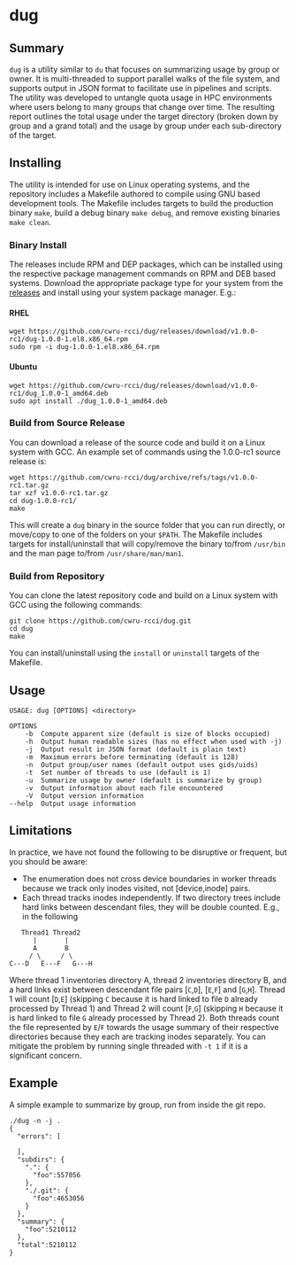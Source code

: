 # dug

## Summary
`dug` is a utility similar to `du` that focuses on summarizing usage by group or owner. It is multi-threaded to support parallel walks of the file system, and supports output in JSON format to facilitate use in pipelines and scripts. The utility was developed to untangle quota usage in HPC environments where users belong to many groups that change over time. The resulting report outlines the total usage under the target directory (broken down by group and a grand total) and the usage by group under each sub-directory of the target.

## Installing
The utility is intended for use on Linux operating systems, and the repository includes a Makefile authored to compile using GNU based development tools.
The Makefile includes targets to build the production binary `make`, build a debug binary `make debug`, and remove existing binaries `make clean`.

### Binary Install
The releases include RPM and DEP packages, which can be installed using the respective package management commands on RPM and DEB based systems.
Download the appropriate package type for your system from the [releases](https://github.com/cwru-rcci/dug/releases) and install using your system package manager. E.g.:

#### RHEL
```
wget https://github.com/cwru-rcci/dug/releases/download/v1.0.0-rc1/dug-1.0.0-1.el8.x86_64.rpm
sudo rpm -i dug-1.0.0-1.el8.x86_64.rpm
```

#### Ubuntu
```
wget https://github.com/cwru-rcci/dug/releases/download/v1.0.0-rc1/dug_1.0.0-1_amd64.deb
sudo apt install ./dug_1.0.0-1_amd64.deb
```

### Build from Source Release
You can download a release of the source code and build it on a Linux system with GCC. An example set of commands using the 1.0.0-rc1 source release is:
```
wget https://github.com/cwru-rcci/dug/archive/refs/tags/v1.0.0-rc1.tar.gz
tar xzf v1.0.0-rc1.tar.gz 
cd dug-1.0.0-rc1/
make 
```
This will create a `dug` binary in the source folder that you can run directly, or move/copy to one of the folders on your `$PATH`. The Makefile
includes targets for install/uninstall that will copy/remove the binary to/from `/usr/bin` and the man page to/from `/usr/share/man/man1`.

### Build from Repository
You can clone the latest repository code and build on a Linux system with GCC using the following commands:
```
git clone https://github.com/cwru-rcci/dug.git
cd dug
make 
```
You can install/uninstall using the `install` or `uninstall` targets of the Makefile.


## Usage
```
USAGE: dug [OPTIONS] <directory>

OPTIONS
    -b  Compute apparent size (default is size of blocks occupied)
    -h  Output human readable sizes (has no effect when used with -j)
    -j  Output result in JSON format (default is plain text)
    -m  Maximum errors before terminating (default is 128)
    -n  Output group/user names (default output uses gids/uids)
    -t  Set number of threads to use (default is 1)
    -u  Summarize usage by owner (default is summarize by group)
    -v  Output information about each file encountered
    -V  Output version information
--help  Output usage information
```

## Limitations
In practice, we have not found the following to be disruptive or frequent, but you should be aware:

* The enumeration does not cross device boundaries in worker threads because we track only inodes visited, not [device,inode] pairs.
* Each thread tracks inodes independently. If two directory trees include hard links between descendant files, they will be double counted. E.g., in the following

```
   Thread1 Thread2
      |       |
      A       B
     / \     / \
C---D   E---F   G---H
```
Where thread 1 inventories directory A, thread 2 inventories directory B, and a hard links exist between descendant file pairs [`C`,`D`], [`E`,`F`] and [`G`,`H`]. 
Thread 1 will count [`D`,`E`] (skipping `C` because it is hard linked to file `D` already processed by Thread 1) and 
Thread 2 will count [`F`,`G`] (skipping `H` because it is hard linked to file `G` already processed by Thread 2). 
Both threads count the file represented by `E`/`F` towards the usage summary of their respective directories because they each are tracking inodes separately. 
You can mitigate the problem by running single threaded with `-t 1` if it is a significant concern.


## Example
A simple example to summarize by group, run from inside the git repo.

```
./dug -n -j .
{
  "errors": [

  ],
  "subdirs": {
    ".": {
      "foo":557056
    },
    "./.git": {
      "foo":4653056
    }
  },
  "summary": {
    "foo":5210112
  },
  "total":5210112
}
```
